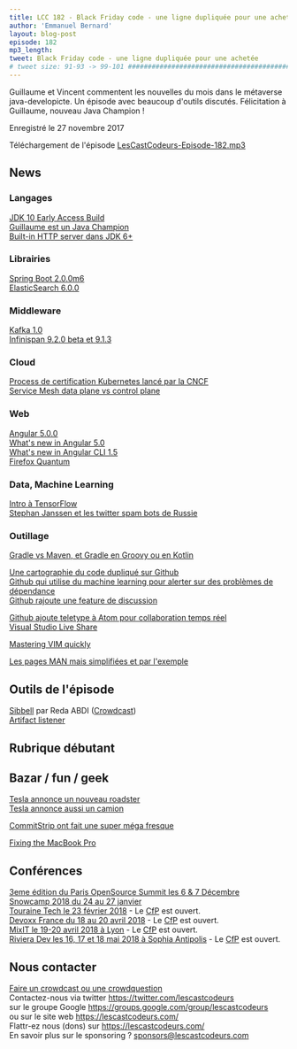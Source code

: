 ```yaml
---
title: LCC 182 - Black Friday code - une ligne dupliquée pour une achetée
author: 'Emmanuel Bernard'
layout: blog-post
episode: 182
mp3_length:
tweet: Black Friday code - une ligne dupliquée pour une achetée
# tweet size: 91-93 -> 99-101 #######################################################################
---
```

Guillaume et Vincent commentent les nouvelles du mois dans le métaverse java-developicte.
Un épisode avec beaucoup d'outils discutés.
Félicitation à Guillaume, nouveau Java Champion !

Enregistré le 27 novembre 2017

Téléchargement de l'épisode [LesCastCodeurs-Episode-182.mp3](http://traffic.libsyn.com/lescastcodeurs/LesCastCodeurs-Episode-182.mp3)

## News

### Langages

[JDK 10 Early Access Build](http://jdk.java.net/10/)  
[Guillaume est un Java Champion](https://twitter.com/Java_Champions/status/933194279412891648)  
[Built-in HTTP server dans JDK 6+](http://glaforge.appspot.com/article/the-jdk-built-in-web-server-with-apache-groovy)  

### Librairies

[Spring Boot 2.0.0m6](https://spring.io/blog/2017/11/06/spring-boot-2-0-0-m6-available-now)  
[ElasticSearch 6.0.0](https://www.elastic.co/blog/elasticsearch-6-0-0-released?blade=tw&hulk=social)  

### Middleware

[Kafka 1.0](https://www.confluent.io/blog/apache-kafka-goes-1-0/)  
[Infinispan 9.2.0 beta et 9.1.3](http://blog.infinispan.org/2017/11/infinispan-920beta1-and-913final-have.html)

### Cloud

[Process de certification Kubernetes lancé par la CNCF](https://thenewstack.io/cncf-introduces-c/)  
[Service Mesh data plane vs control plane](https://medium.com/@mattklein123/service-mesh-data-plane-vs-control-plane-2774e720f7fc)  

### Web

[Angular 5.0.0](https://blog.angular.io/version-5-0-0-of-angular-now-available-37e414935ced)  
[What's new in Angular 5.0](http://blog.ninja-squad.com/2017/11/02/what-is-new-angular-5/)  
[What's new in Angular CLI 1.5](http://blog.ninja-squad.com/2017/11/03/angular-cli-1.5/)  
[Firefox Quantum](https://www.wired.com/story/firefox-quantum-the-browser-built-for-2017/)  

### Data, Machine Learning

[Intro à TensorFlow](https://opensource.com/article/17/11/intro-tensorflow)  
[Stephan Janssen et les twitter spam bots de Russie](https://www.linkedin.com/pulse/twitter-spam-bots-from-russia-stephan-janssen/)  

### Outillage

[Gradle vs Maven, et Gradle en Groovy ou en Kotlin](http://glaforge.appspot.com/article/gradle-vs-maven-and-gradle-in-kotlin-or-groovy)  

[Une cartographie du code dupliqué sur Github](https://blog.acolyer.org/2017/11/20/dejavu-a-map-of-code-duplicates-on-github/)  
[Github qui utilise du machine learning pour alerter sur des problèmes de dépendance](https://thenewstack.io/github-applies-machine-learning-alert-project-dependencies/)  
[Github rajoute une feature de discussion](https://github.com/blog/2471-introducing-team-discussions)  

[Github ajoute teletype à Atom pour collaboration temps réel](https://github.com/blog/2468-introducing-teletype-for-atom-code-collaboratively-in-real-time)  
[Visual Studio Live Share](https://code.visualstudio.com/blogs/2017/11/15/live-share)  

[Mastering VIM quickly](https://jovicailic.org/mastering-vim-quickly/)  

[Les pages MAN mais simplifiées et par l'exemple](http://tldr.sh/)  


## Outils de l'épisode

[Sibbell](https://about.sibbell.com/) par Reda ABDI ([Crowdcast](https://lescastcodeurs.com/crowdcasting/))  
[Artifact listener](https://www.artifact-listener.org)  

## Rubrique débutant

## Bazar / fun / geek

[Tesla annonce un nouveau roadster](https://www.tesla.com/roadster/)  
[Tesla annonce aussi un camion](https://www.tesla.com/semi/)  

[CommitStrip ont fait une super méga fresque](https://twitter.com/doubleu06000/status/935101753632149504)  

[Fixing the MacBook Pro](https://marco.org/2017/11/24/fixing-the-macbook-pro)  

## Conférences

[3eme édition du Paris OpenSource Summit les 6 & 7 Décembre](http://www.opensourcesummit.paris/)  
[Snowcamp 2018 du 24 au 27 janvier](http://snowcamp.io)  
[Touraine Tech le 23 février 2018](https://touraine.tech/) - Le [CfP](https://tourainetech.cfp.io/#/dashboard) est ouvert.  
[Devoxx France du 18 au 20 avril 2018](https://www.devoxx.fr/) - Le [CfP](http://cfp.devoxx.fr/) est ouvert.  
[MixIT le 19-20 avril 2018 à Lyon](https://mixitconf.org) - Le [CfP](https://mix-it.cfp.io/#/dashboard) est ouvert.    
[Riviera Dev les 16, 17 et 18 mai 2018 à Sophia Antipolis](http://rivieradev.fr/) - Le [CfP](http://rivieradev.fr/cfp) est ouvert.  

## Nous contacter

[Faire un crowdcast ou une crowdquestion](https://lescastcodeurs.com/crowdcasting/)  
Contactez-nous via twitter <https://twitter.com/lescastcodeurs>  
sur le groupe Google <https://groups.google.com/group/lescastcodeurs>  
ou sur le site web <https://lescastcodeurs.com/>  
Flattr-ez nous (dons) sur <https://lescastcodeurs.com/>  
En savoir plus sur le sponsoring ? <sponsors@lescastcodeurs.com>
